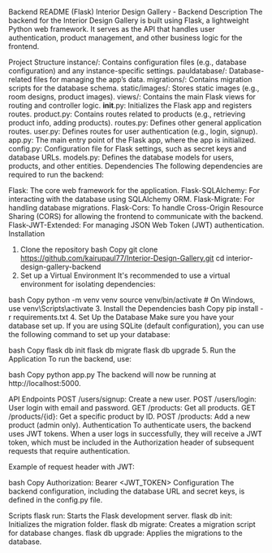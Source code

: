 Backend README (Flask)
Interior Design Gallery - Backend
Description
The backend for the Interior Design Gallery is built using Flask, a lightweight Python web framework. It serves as the API that handles user authentication, product management, and other business logic for the frontend.

Project Structure
instance/: Contains configuration files (e.g., database configuration) and any instance-specific settings.
pauldatabase/: Database-related files for managing the app’s data.
migrations/: Contains migration scripts for the database schema.
static/images/: Stores static images (e.g., room designs, product images).
views/: Contains the main Flask views for routing and controller logic.
__init__.py: Initializes the Flask app and registers routes.
product.py: Contains routes related to products (e.g., retrieving product info, adding products).
routes.py: Defines other general application routes.
user.py: Defines routes for user authentication (e.g., login, signup).
app.py: The main entry point of the Flask app, where the app is initialized.
config.py: Configuration file for Flask settings, such as secret keys and database URLs.
models.py: Defines the database models for users, products, and other entities.
Dependencies
The following dependencies are required to run the backend:

Flask: The core web framework for the application.
Flask-SQLAlchemy: For interacting with the database using SQLAlchemy ORM.
Flask-Migrate: For handling database migrations.
Flask-Cors: To handle Cross-Origin Resource Sharing (CORS) for allowing the frontend to communicate with the backend.
Flask-JWT-Extended: For managing JSON Web Token (JWT) authentication.
Installation
1. Clone the repository
bash
Copy
git clone https://github.com/kairupaul77/Interior-Design-Gallery.git
cd interior-design-gallery-backend
2. Set up a Virtual Environment
It's recommended to use a virtual environment for isolating dependencies:

bash
Copy
python -m venv venv
source venv/bin/activate  # On Windows, use venv\Scripts\activate
3. Install the Dependencies
bash
Copy
pip install -r requirements.txt
4. Set Up the Database
Make sure you have your database set up. If you are using SQLite (default configuration), you can use the following command to set up your database:

bash
Copy
flask db init
flask db migrate
flask db upgrade
5. Run the Application
To run the backend, use:

bash
Copy
python app.py
The backend will now be running at http://localhost:5000.

API Endpoints
POST /users/signup: Create a new user.
POST /users/login: User login with email and password.
GET /products: Get all products.
GET /products/{id}: Get a specific product by ID.
POST /products: Add a new product (admin only).
Authentication
To authenticate users, the backend uses JWT tokens. When a user logs in successfully, they will receive a JWT token, which must be included in the Authorization header of subsequent requests that require authentication.

Example of request header with JWT:

bash
Copy
Authorization: Bearer <JWT_TOKEN>
Configuration
The backend configuration, including the database URL and secret keys, is defined in the config.py file.

Scripts
flask run: Starts the Flask development server.
flask db init: Initializes the migration folder.
flask db migrate: Creates a migration script for database changes.
flask db upgrade: Applies the migrations to the database.
